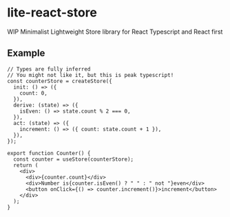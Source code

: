 #  lite-react-store

WIP Minimalist Lightweight Store library for React
Typescript and React first

## Example

```tsx
// Types are fully inferred
// You might not like it, but this is peak typescript!
const counterStore = createStore({
  init: () => ({
    count: 0,
  }),
  derive: (state) => ({
    isEven: () => state.count % 2 === 0,
  }),
  act: (state) => ({
    increment: () => ({ count: state.count + 1 }),
  }),
});

export function Counter() {
  const counter = useStore(counterStore);
  return (
    <div>
      <div>{counter.count}</div>
      <div>Number is{counter.isEven() ? " " : " not "}even</div>
      <button onClick={() => counter.increment()}>increment</button>
    </div>
  );
}
```
